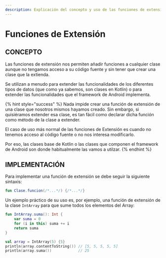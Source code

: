 ```yaml
---
description: Explicación del concepto y uso de las funciones de extensión.
---
```


# Funciones de Extensión

## CONCEPTO

Las funciones de extensión nos permiten añadir funciones a cualquier clase aunque no tengamos acceso a su código fuente y sin tener que crear una clase que la extienda.

Se utilizan a menudo para extender las funcionalidades de los diferentes tipos de datos (que como ya sabemos, son clases en Kotlin) o para extender las funcionalidades que el framework de Android implementa.

{% hint style="success" %}
Nada impide crear una función de extensión de una clase que nosotros mismos hayamos creado. Sin embargo, si quisiéramos extender esa clase, es tan fácil como declarar dicha función como método de la clase a extender.

El caso de uso más normal de las funciones de Extensión es cuando no tenemos acceso al código fuente o no nos interesa modificarlo.&#x20;

Por eso, las clases base de Kotlin o las clases que componen el framework de Android son donde habitualmente las vamos a utilzar.
{% endhint %}

## IMPLEMENTACIÓN

Para implementar una función de extensión se debe seguir la siguiente sintaxis:

```kotlin
fun Clase.funcion(/*...*/) {/*...*/}
```

Un ejemplo práctico de su uso es, por ejemplo, una función de extensión de la clase `IntArray` para que sume todos los elementos del Array:

```kotlin
fun IntArray.suma(): Int {
    var suma = 0
    for (i in this) suma += i
    return suma
}
```

```kotlin
val array = IntArray(5) {5}
println(array.contentToString()) // [5, 5, 5, 5, 5]
println(array.suma())            // 25
```
